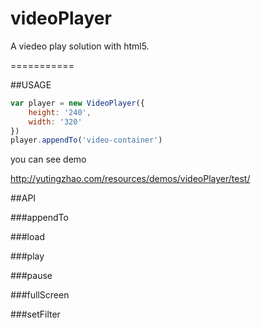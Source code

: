 videoPlayer
===========

A viedeo play solution with html5.

===========

##USAGE

`````javascript
var player = new VideoPlayer({
    height: '240',
    width: '320'
})
player.appendTo('video-container')
`````
you can see demo

http://yutingzhao.com/resources/demos/videoPlayer/test/

##API

###appendTo

###load

###play

###pause

###fullScreen

###setFilter